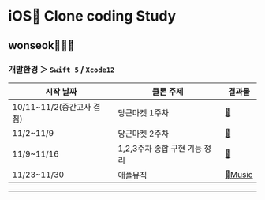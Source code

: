 # iOS Clone coding Study
## wonseok🙋🏽‍♂️

### 개발환경 ＞ `Swift 5` / `Xcode12`

| 시작 날짜 | 클론 주제| 결과물 |
|-------|----------|-------|
| 10/11~11/2(중간고사 겹침) | 당근마켓 1주차 |[🥕](./readme/README_week1.md)|
| 11/2~11/9 | 당근마켓 2주차 |[🥕](./readme/README_week2.md)|
| 11/9~11/16 | 1,2,3주차 종합 구현 기능 정리 |[🥕](./readme/README_DIL.md)|
| 11/23~11/30 | 애플뮤직 |[Music](./readme/README_appleMusic_week1.md)|
---

